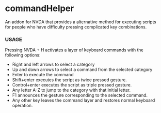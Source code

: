 # commandHelper
An addon for NVDA that provides a alternative method for executing scripts for people who have difficulty pressing complicated key combinations.

### USAGE

Pressing NVDA + H activates a layer of keyboard commands with the following options:

* Right and left arrows to select a category 
* Up and down arrows to select a command from the selected category 
* Enter to execute the command 
* Shift+enter executes the script as twice pressed gesture. 
* Control+enter executes the script as triple pressed gesture. 
* Any letter A-Z to jump to the category with that initial letter. 
* F1 announces the gesture corresponding to the selected command. 
* Any other key   leaves the command layer and restores normal keyboard operation.